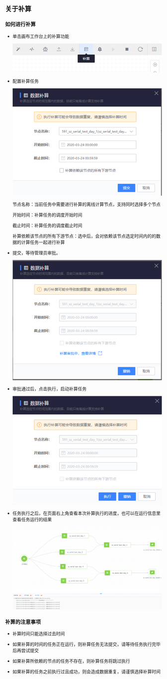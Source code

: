 ## 关于补算

### 如何进行补算

* 单击画布工作台上的补算功能

    ![](../../../assets/dataflow/dataflow_batch_busuan.png)

* 配置补算任务

    ![](../../../assets/dataflow/dataflow_batch_busuan_config.png)

    节点名称：当前任务中需要进行补算的离线计算节点，支持同时选择多个节点

    开始时间：补算任务的调度开始时间

    截止时间：补算任务的调度截止时间

    补算依赖该节点的所有下游节点：选中后，会对依赖该节点选定时间内的的数据的计算任务一起进行补算

* 提交，等待管理员审批。

    ![](../../../assets/dataflow/dataflow_batch_busuan_shenpi.png)

* 审批通过后，点击执行，启动补算任务

    ![](../../../assets/dataflow/dataflow_batch_busuan_qidong.png)

* 任务执行之后，在页面右上角查看本次补算执行的进度，也可以在运行信息里查看任务运行的结果

    ![](../../../assets/dataflow/dataflow_batch_busuan_zhixing.png)

### 补算的注意事项

* 补算时间只能选择过去时间

* 如果补算的时间的任务正在运行，则补算任务无法提交，请等待任务执行完毕后再尝试提交

* 如果补算所依赖的节点的任务不存在，则补算任务将跳过执行

* 如果补算的任务之前执行过且成功，则会造成数据重复，请谨慎选择补算时间
